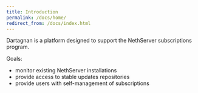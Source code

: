 ```yaml
---
title: Introduction
permalink: /docs/home/
redirect_from: /docs/index.html
---
```


Dartagnan is a platform designed to support the NethServer subscriptions program.

Goals:

- monitor existing NethServer installations
- provide access to stable updates repositories
- provide users with self-management of subscriptions 
